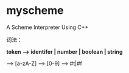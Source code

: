 # myscheme
A Scheme Interpreter Using C++

词法：

**token ——> identifer | number | boolean | string**

<letter> ——> [a-zA-Z]
<digit> ——> [0-9]
<boolean> ——> #t|#f
